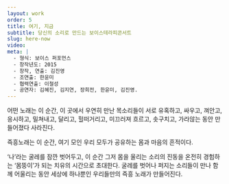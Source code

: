 ```yaml
---
layout: work
order: 5
title: 여기, 지금
subtitle: 당신의 소리로 만드는 보이스테라피콘서트
slug: here-now
video:
meta: |
  - 형식: 보이스 퍼포먼스
  - 창작년도: 2015
  - 창작, 연출: 김진영
  - 조연출: 한윤미
  - 협력연출: 이철성
  - 공연자: 김혜진, 김지연, 장희전, 한윤미, 김진영.
---
```


어떤 노래는 이 순간, 이 곳에서 우연히 만난 목소리들이 서로 유혹하고, 싸우고, 껴안고, 응시하고, 밀쳐내고, 달리고, 헐떠거리고, 미끄러져 흐르고, 솟구치고, 가라않는 동안 만들어졌다 사라진다.

즉흥노래는 이 순간, 여기 모인 우리 모두가 공유하는 몸과 마음의 흔적이다.

‘나’라는 굴레를 잠깐 벗어두고, 이 순간 그저 몸을 울리는 소리의 진동을 온전히 경험하는 ‘몸뚱이’가 되는 치유의 시간으로 초대한다. 굴레를 벗어나 퍼지는 소리들이 만나 함께 어울리는 동안 세상에 하나뿐인 우리들만의 즉흥 노래가 만들어진다.
